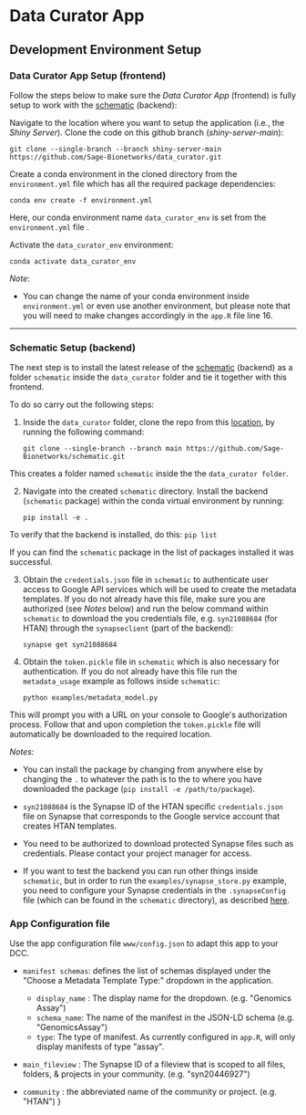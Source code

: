 # Data Curator App
## Development Environment Setup

### Data Curator App Setup (frontend)
Follow the steps below to make sure the _Data Curator App_ (frontend) is fully setup to work with the [schematic](https://github.com/Sage-Bionetworks/schematic/tree/main) (backend):

Navigate to the location where you want to setup the application (i.e., the _Shiny Server_). Clone the code on this github branch (_shiny-server-main_):

    git clone --single-branch --branch shiny-server-main https://github.com/Sage-Bionetworks/data_curator.git

Create a conda environment in the cloned directory from the `environment.yml` file which has all the required package dependencies:

    conda env create -f environment.yml

Here, our conda environment name `data_curator_env` is set from the `environment.yml` file .

Activate the `data_curator_env` environment:

    conda activate data_curator_env
    
_Note_:
- You can change the name of your conda environment inside `environment.yml` or even use another environment, but please note that you will need to make changes accordingly in the `app.R` file line 16.

-------

### Schematic Setup (backend)

The next step is to install the latest release of the [schematic](https://github.com/Sage-Bionetworks/schematic/tree/main) (backend) as a folder `schematic` inside the `data_curator` folder and tie it together with this frontend. 

To do so carry out the following steps:

1. Inside the `data_curator` folder, clone the repo from this [location](https://github.com/Sage-Bionetworks/schematic/tree/main), by running the following command:

    `git clone --single-branch --branch main https://github.com/Sage-Bionetworks/schematic.git`

This creates a folder named `schematic` inside the the `data_curator folder`.

2. Navigate into the created `schematic` directory. Install the backend (`schematic` package) within the conda virtual environment by running:

    `pip install -e .`

To verify that the backend is installed, do this: `pip list`

If you can find the `schematic` package in the list of packages installed it was successful.

3. Obtain the `credentials.json` file in `schematic` to authenticate user access to Google API services which will be used to create the metadata templates. If you do not already have this file, make sure you are authorized (see _Notes_ below) and run the below command within `schematic` to download the you credentials file, e.g. `syn21088684` (for HTAN) through the `synapseclient` (part of the backend):

    `synapse get syn21088684`

4. Obtain the `token.pickle` file in `schematic` which is also necessary for authentication. If you do not already have this file run the `metadata_usage` example as follows inside `schematic`:

    `python examples/metadata_model.py`

This will prompt you with a URL on your console to Google's authorization process. Follow that and upon completion the `token.pickle` file will automatically be downloaded to the required location.

_Notes:_

- You can install the package by changing from anywhere else by changing the `.` to whatever the path is to the to where you have downloaded the package (`pip install -e /path/to/package`).

- `syn21088684` is the Synapse ID of the HTAN specific `credentials.json` file on Synapse that corresponds to the Google service account that creates HTAN templates.

- You need to be authorized to download protected Synapse files such as credentials. Please contact your project manager for access.

- If you want to test the backend you can run other things inside `schematic`, but in order to run the `examples/synapse_store.py` example, you need to configure your Synapse credentials in the `.synapseConfig` file (which can be found in the `schematic` directory), as described [here](https://github.com/Sage-Bionetworks/schematic/tree/main#configure-synapse-credentials).


### App Configuration file

Use the app configuration file `www/config.json` to adapt this app to your DCC. 

* `manifest schemas`: defines the list of schemas displayed under the "Choose a Metadata Template Type:" dropdown in the application.
    * `display_name` : The display name for the dropdown. (e.g. "Genomics Assay")
    * `schema_name`: The name of the manifest in the JSON-LD schema (e.g. "GenomicsAssay")  
    * `type`: The type of manifest. As currently configured in `app.R`, will only display manifests of type "assay".

* `main_fileview` : The Synapse ID of a fileview that is scoped to all files, folders, & projects in your community.  (e.g. "syn20446927")
* `community` : the abbreviated name of the community or project. (e.g. "HTAN")
}
